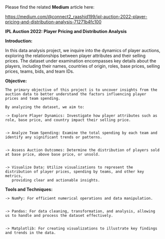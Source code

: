 Please find the related **Medium** article here:


 https://medium.com/@connect2_raashid199/ipl-auction-2022-player-pricing-and-distribution-analysis-71271b4fc100




**IPL Auction 2022: Player Pricing and Distribution Analysis**


**Introduction:**

  In this data analysis project, we inquire into the dynamics of player auctions, exploring the relationships between player attributes and their selling prices. 
  The dataset under examination encompasses key details about the players, including their names, countries of origin, roles, base prices, 
  selling prices, teams, bids, and team IDs.



**Objective:**

    The primary objective of this project is to uncover insights from the auction data to better understand the factors influencing player prices and team spending. 
    
    By analyzing the dataset, we aim to:

    -> Explore Player Dynamics: Investigate how player attributes such as role, base price, and country impact their selling price.

    
    -> Analyze Team Spending: Examine the total spending by each team and identify any significant trends or patterns.

    
    -> Assess Auction Outcomes: Determine the distribution of players sold at base price, above base price, or unsold.

    
    -> Visualize Data: Utilize visualizations to represent the distribution of player prices, spending by teams, and other key metrics, 
       providing clear and actionable insights.

  
**Tools and Techniques:**

    -> NumPy: For efficient numerical operations and data manipulation.

    
    -> Pandas: For data cleaning, transformation, and analysis, allowing us to handle and process the dataset effectively.

    
    -> Matplotlib: For creating visualizations to illustrate key findings and trends in the data.
